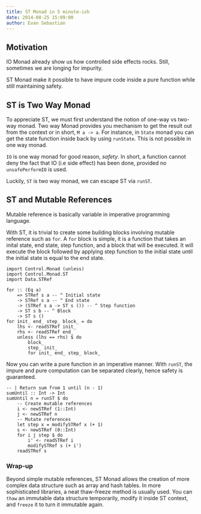 ```yaml
---
title: ST Monad in 5 minute-ish 
date: 2014-08-25 15:09:00
author: Evan Sebastian
---
```


## Motivation

IO Monad already show us how controlled side effects rocks.
Still, sometimes we are longing for impurity.

ST Monad make it possible to have impure code inside a pure function 
while still maintaining safety.

## ST is Two Way Monad
To appreciate ST, we must first understand the notion of one-way vs
two-way monad.
Two way Monad provides you mechanism to get the result out from the context or
in short, `M a -> a`. For instance, in `State` monad you can get the 
state function inside back by using `runState`.
This is not possible in one way monad.

`IO` is one way monad for good reason, *safety*. In short, a function 
cannot deny the fact that IO (i.e side effect) has been done, provided no
`unsafePerformIO` is used.

Luckily, `ST` is two way monad, we can escape ST via `runST`.

## ST and Mutable References

Mutable reference is basically variable in imperative programming language.

With ST, it is trivial to create some building blocks involving
mutable reference such as `for`.
A `for` block is simple, it is a function that takes an inital state, end
state, step function, and a block that will be executed. It will execute the
block followed by applying step function to the initial state until the
initial state is equal to the end state.

    import Control.Monad (unless)
    import Control.Monad.ST
    import Data.STRef

    for :: (Eq a)
        => STRef s a -- ^ Initial state
        -> STRef s a -- ^ End state
        -> (STRef s a -> ST s ()) -- ^ Step function
        -> ST s b -- ^ Block
        -> ST s ()
    for init_ end_ step_ block_ = do
        lhs <- readSTRef init_
        rhs <- readSTRef end_
        unless (lhs == rhs) $ do
            block_
            step_ init_
            for init_ end_ step_ block_

Now you can write a pure function in an imperative manner.
With `runST`, the impure and pure computation can be separated clearly, hence
safety is guaranteed.

    -- | Return sum from 1 until (n - 1)
    sumUntil :: Int -> Int
    sumUntil n = runST $ do
        -- Create mutable references
        i <- newSTRef (1::Int)
        j <- newSTRef n
        -- Mutate references
        let step x = modifySTRef x (+ 1)
        s <- newSTRef (0::Int)
        for i j step $ do
            i' <- readSTRef i
            modifySTRef s (+ i')
        readSTRef s

### Wrap-up

Beyond simple mutable references,
ST Monad allows the creation of more complex data  structure such as array
and hash tables.
In more sophisticated libraries, a neat thaw-freeze method is usually used.
You can `thaw` an immutable data structure temporarily, 
modify it inside ST context, and `freeze` it to turn it immutable again.
